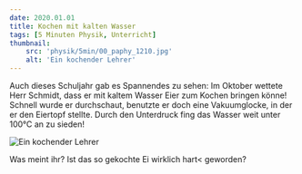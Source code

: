 ```yaml
---
date: 2020.01.01
title: Kochen mit kalten Wasser
tags: [5 Minuten Physik, Unterricht]
thumbnail: 
    src: 'physik/5min/00_paphy_1210.jpg'
    alt: 'Ein kochender Lehrer'
---
```


Auch dieses Schuljahr gab es Spannendes zu sehen: Im Oktober wettete
 Herr Schmidt, dass er mit kaltem Wasser Eier zum Kochen bringen
 könne!  Schnell wurde er durchschaut, benutzte er doch eine
 Vakuumglocke, in der er den Eiertopf stellte. Durch den Unterdruck
 fing das Wasser weit unter 100°C an zu sieden! 
 
![Ein kochender Lehrer](/images/physik/5min/00_paphy_1210.jpg)

 Was meint ihr? Ist das so gekochte Ei wirklich hart<
 geworden?